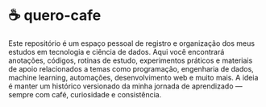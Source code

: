 <div style="border-radius:50%; overflow:hidden; width:400px; height:400px; margin:0 auto">
   <img src='https://mir-s3-cdn-cf.behance.net/project_modules/fs/2fd0ce17189899.562b6ef38bc36.jpg'>
</div>

# ☕ quero-cafe

Este repositório é um espaço pessoal de registro e organização dos meus estudos em tecnologia e ciência de dados. Aqui você encontrará anotações, códigos, rotinas de estudo, experimentos práticos e materiais de apoio relacionados a temas como programação, engenharia de dados, machine learning, automações, desenvolvimento web e muito mais. A ideia é manter um histórico versionado da minha jornada de aprendizado — sempre com café, curiosidade e consistência.
